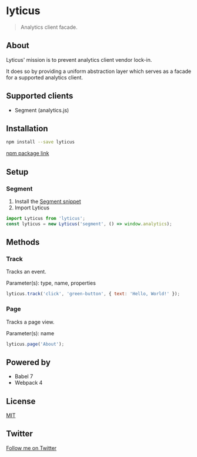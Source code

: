 # lyticus

> Analytics client facade.

## About

Lyticus' mission is to prevent analytics client vendor lock-in.

It does so by providing a uniform abstraction layer which serves as a facade for a supported analytics client.

## Supported clients

- Segment (analytics.js)

## Installation

```bash
npm install --save lyticus
```

[npm package link](https://www.npmjs.com/package/lyticus)

## Setup

### Segment

1. Install the [Segment snippet](https://segment.com/docs/sources/website/analytics.js/quickstart/#step-1-copy-the-snippet)
2. Import Lyticus

```javascript
import Lyticus from 'lyticus';
const lyticus = new Lyticus('segment', () => window.analytics);
```

## Methods

### Track

Tracks an event.

Parameter(s): type, name, properties

```javascript
lyticus.track('click', 'green-button', { text: 'Hello, World!' });
```

### Page

Tracks a page view.

Parameter(s): name

```javascript
lyticus.page('About');
```

## Powered by

- Babel 7
- Webpack 4

## License

[MIT](http://opensource.org/licenses/MIT)

## Twitter

[Follow me on Twitter](https://twitter.com/KrolsBjorn)
